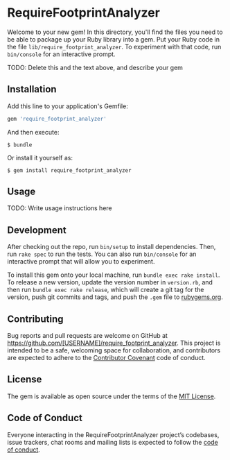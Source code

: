# RequireFootprintAnalyzer

Welcome to your new gem! In this directory, you'll find the files you need to be able to package up your Ruby library into a gem. Put your Ruby code in the file `lib/require_footprint_analyzer`. To experiment with that code, run `bin/console` for an interactive prompt.

TODO: Delete this and the text above, and describe your gem

## Installation

Add this line to your application's Gemfile:

```ruby
gem 'require_footprint_analyzer'
```

And then execute:

    $ bundle

Or install it yourself as:

    $ gem install require_footprint_analyzer

## Usage

TODO: Write usage instructions here

## Development

After checking out the repo, run `bin/setup` to install dependencies. Then, run `rake spec` to run the tests. You can also run `bin/console` for an interactive prompt that will allow you to experiment.

To install this gem onto your local machine, run `bundle exec rake install`. To release a new version, update the version number in `version.rb`, and then run `bundle exec rake release`, which will create a git tag for the version, push git commits and tags, and push the `.gem` file to [rubygems.org](https://rubygems.org).

## Contributing

Bug reports and pull requests are welcome on GitHub at https://github.com/[USERNAME]/require_footprint_analyzer. This project is intended to be a safe, welcoming space for collaboration, and contributors are expected to adhere to the [Contributor Covenant](http://contributor-covenant.org) code of conduct.

## License

The gem is available as open source under the terms of the [MIT License](https://opensource.org/licenses/MIT).

## Code of Conduct

Everyone interacting in the RequireFootprintAnalyzer project’s codebases, issue trackers, chat rooms and mailing lists is expected to follow the [code of conduct](https://github.com/[USERNAME]/require_footprint_analyzer/blob/master/CODE_OF_CONDUCT.md).
